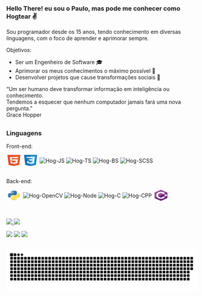 ### Hello There! eu sou o Paulo, mas pode me conhecer como Hogtear ✌️

Sou programador desde os 15 anos, tendo conhecimento em diversas linguagens, com o foco de aprender e aprimorar sempre.

Objetivos:
  - Ser um Engenheiro de Software 🎓
  - Aprimorar os meus conhecimentos o máximo possível 💪
  - Desenvolver projetos que cause transformações sociais 📢

“Um ser humano deve transformar 
informação em inteligência ou 
conhecimento.<br> Tendemos a esquecer 
que nenhum computador jamais fará 
uma nova pergunta.” <br> Grace Hopper <br>

##
### Linguagens 
Front-end:
  <div style="display: inline_block">
    <img align="center" alt="Hog-HTML" height="30" width="40" src="https://raw.githubusercontent.com/devicons/devicon/master/icons/html5/html5-original.svg">
    <img align="center" alt="Hog-CSS" height="30" width="40" src="https://raw.githubusercontent.com/devicons/devicon/master/icons/css3/css3-original.svg">
    <img align="center" alt="Hog-JS" height="30" width="40" src="https://cdn.jsdelivr.net/gh/devicons/devicon/icons/javascript/javascript-original.svg" />
    <img align="center" alt="Hog-TS" height="30" width="40" src="https://cdn.jsdelivr.net/gh/devicons/devicon/icons/typescript/typescript-original.svg">
    <img align="center" alt="Hog-BS" height="30" width="40" src="https://cdn.jsdelivr.net/gh/devicons/devicon/icons/bootstrap/bootstrap-original.svg">
    <img align="center" alt="Hog-SCSS" height="30" width="40" src="https://cdn.jsdelivr.net/gh/devicons/devicon/icons/sass/sass-original.svg">
  </div><br>

Back-end:
  <div style="display: inline_block">
    <img align="center" alt="Hog-Python" height="30" width="40" src="https://raw.githubusercontent.com/devicons/devicon/master/icons/python/python-original.svg">
    <img align="center" alt="Hog-OpenCV" height="30" width="40" src="https://cdn.jsdelivr.net/gh/devicons/devicon/icons/opencv/opencv-original.svg">
    <img align="center" alt="Hog-Node" height="30" width="40" src="https://cdn.jsdelivr.net/gh/devicons/devicon/icons/nodejs/nodejs-original.svg">
    <img align="center" alt="Hog-C" height="30" width="40" src="https://cdn.jsdelivr.net/gh/devicons/devicon/icons/c/c-original.svg" />
    <img align="center" alt="Hog-CPP" height="30" width="40" src="https://cdn.jsdelivr.net/gh/devicons/devicon/icons/cplusplus/cplusplus-original.svg" />
    <img align="center" alt="Hog-Csharp" height="30" width="40" src="https://raw.githubusercontent.com/devicons/devicon/master/icons/csharp/csharp-original.svg">
  </div>

##
  
  <br>

<div>
  <a href="https://github.com/hogtear">
  <img height="160em" src="https://github-readme-stats.vercel.app/api?username=hogtear&show_icons=true&theme=great-gatsby&include_all_commits=false&count_private=false"/>
  <img height="160em" src="https://github-readme-stats.vercel.app/api/top-langs/?username=hogtear&layout=compact&langs_count=8&theme=great-gatsby"/>
</div>

<div>  
  
  <a href="https://instagram.com/pauloarchanjo" target="_blank"><img src="https://img.shields.io/badge/-Instagram-%23E4405F?style=for-the-badge&logo=instagram&logoColor=white" target="_blank"></a>
  <a href="https://www.linkedin.com/in/pauloarchanjo/" target="_blank"><img src="https://img.shields.io/badge/LinkedIn-0077B5?style=for-the-badge&logo=linkedin&logoColor=white" target="_blank"></a>
  <a href="https://www.youtube.com/channel/UC7a7RctsIrpR4hXzRVEI7IQ" target="_blank"><img src="https://img.shields.io/badge/YouTube-FF0000?style=for-the-badge&logo=youtube&logoColor=white" target="_blank"></a>

  ##
  
  ![Snake animation](https://github.com/Hogtear/Hogtear/blob/output/github-contribution-grid-snake.svg)
</div>
  
